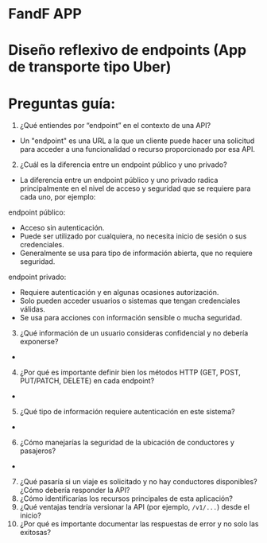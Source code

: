 # FandF APP
# Diseño reflexivo de endpoints (App de transporte tipo Uber)

# Preguntas guía:

1. ¿Qué entiendes por “endpoint” en el contexto de una API?

- Un "endpoint" es una URL a la que un cliente puede hacer una solicitud para acceder a una funcionalidad o recurso proporcionado por esa API.

2. ¿Cuál es la diferencia entre un endpoint público y uno privado?

- La diferencia entre un endpoint público y uno privado radica principalmente en el nivel de acceso y seguridad que se requiere para cada uno, por ejemplo:

endpoint público:
- Acceso sin autenticación.
- Puede ser utilizado por cualquiera, no necesita inicio de sesión o sus credenciales.
- Generalmente se usa para tipo de información abierta, que no requiere seguridad.

endpoint privado:
- Requiere autenticación y en algunas ocasiones autorización.
- Solo pueden acceder usuarios o sistemas que tengan credenciales válidas.
- Se usa para acciones con información sensible o mucha seguridad.

3. ¿Qué información de un usuario consideras confidencial y no debería exponerse?

- 

4. ¿Por qué es importante definir bien los métodos HTTP (GET, POST, PUT/PATCH, DELETE) en cada endpoint?

- 

5. ¿Qué tipo de información requiere autenticación en este sistema?

- 

6. ¿Cómo manejarías la seguridad de la ubicación de conductores y pasajeros?

- 

7. ¿Qué pasaría si un viaje es solicitado y no hay conductores disponibles? ¿Cómo debería responder la API?
8. ¿Cómo identificarías los recursos principales de esta aplicación?
9. ¿Qué ventajas tendría versionar la API (por ejemplo, `/v1/...`) desde el inicio?
10. ¿Por qué es importante documentar las respuestas de error y no solo las exitosas?
